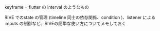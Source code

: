 
keyframe = flutter の interval のようなもの

RIVE でのstate の管理 (timeline 同士の依存関係、condition )、listener によるimputs の制御など、RIVEの簡単な使い方についてメモしておく
